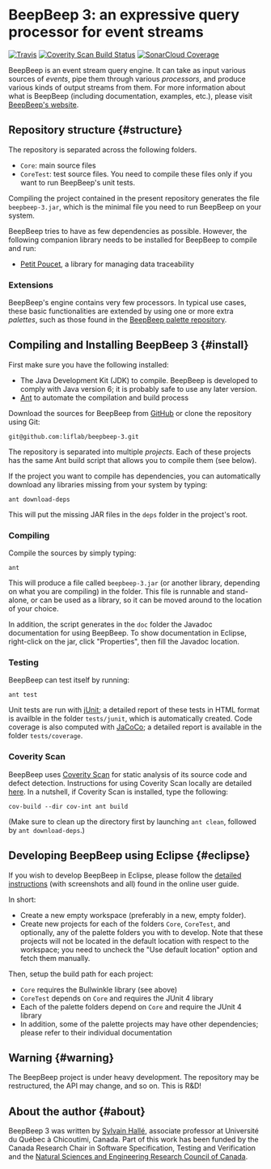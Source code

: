 BeepBeep 3: an expressive query processor for event streams
===========================================================

[![Travis](https://img.shields.io/travis/liflab/beepbeep-3.svg?style=flat-square)](https://travis-ci.org/liflab/beepbeep-3)
[![Coverity Scan Build Status](https://img.shields.io/coverity/scan/15149.svg?style=flat-square)](https://scan.coverity.com/projects/liflab-beepbeep-3)
[![SonarCloud Coverage](https://sonarcloud.io/api/badges/measure?key=liflab%3Abeepbeep-3&metric=coverage)](https://sonarcloud.io/dashboard?id=liflab%3Abeepbeep-3)

BeepBeep is an event stream query engine. It can take as input various
sources of *events*, pipe them through various *processors*, and produce
various kinds of output streams from them. For more information about
what is BeepBeep (including documentation, examples, etc.), please visit
[BeepBeep's website](http://liflab.github.io/beepbeep-3).

Repository structure                                           {#structure}
--------------------

The repository is separated across the following folders.

- `Core`: main source files
- `CoreTest`: test source files. You need to compile these files only
  if you want to run BeepBeep's unit tests.

Compiling the project contained in the present repository generates the
file `beepbeep-3.jar`, which is the minimal file you need to run BeepBeep on
your system.

BeepBeep tries to have as few dependencies as possible. However, the
following companion library needs to be installed for BeepBeep to
compile and run:

- [Petit Poucet](https://github.com/liflab/petitpoucet), a library for
  managing data traceability

### Extensions

BeepBeep's engine contains very few processors. In typical use cases,
these basic functionalities are extended by using one or more extra
*palettes*, such as those found in the
[BeepBeep palette repository](https://github.com/liflab/beepbeep-3-palettes).

Compiling and Installing BeepBeep 3                              {#install}
-----------------------------------

First make sure you have the following installed:

- The Java Development Kit (JDK) to compile. BeepBeep is developed to comply
  with Java version 6; it is probably safe to use any later version.
- [Ant](http://ant.apache.org) to automate the compilation and build process

Download the sources for BeepBeep from
[GitHub](https://github.com/liflab/beepbeep-3) or clone the
repository using Git:

    git@github.com:liflab/beepbeep-3.git

The repository is separated into multiple *projects*. Each of these
projects has the same Ant build script that allows you to compile them
(see below).

If the project you want to compile has dependencies,
 you can automatically download any libraries missing from your
system by typing:

    ant download-deps

This will put the missing JAR files in the `deps` folder in the project's
root.

### Compiling

Compile the sources by simply typing:

    ant

This will produce a file called `beepbeep-3.jar` (or another library,
depending on what you are compiling) in the folder. This file
is runnable and stand-alone, or can be used as a library, so it can be moved
around to the location of your choice.

In addition, the script generates in the `doc` folder the Javadoc
documentation for using BeepBeep. To show documentation in Eclipse,
right-click on the jar, click "Properties", then fill the Javadoc location.

### Testing

BeepBeep can test itself by running:

    ant test

Unit tests are run with [jUnit](http://junit.org); a detailed report of
these tests in HTML format is availble in the folder `tests/junit`, which
is automatically created. Code coverage is also computed with
[JaCoCo](http://www.eclemma.org/jacoco/); a detailed report is available
in the folder `tests/coverage`.

### Coverity Scan

BeepBeep uses [Coverity Scan](https://scan.coverity.com) for static analysis
of its source code and defect detection. Instructions for using Coverity Scan
locally are detailed [here](https://scan.coverity.com/download?tab=java). In
a nutshell, if Coverity Scan is installed, type the following:

    cov-build --dir cov-int ant build

(Make sure to clean up the directory first by launching `ant clean`, followed
by `ant download-deps`.)

Developing BeepBeep using Eclipse                                {#eclipse}
---------------------------------

If you wish to develop BeepBeep in Eclipse, please follow the
[detailed instructions](https://liflab.github.io/beepbeep-3/guide/building-eclipse.html)
(with screenshots and all) found in the online user guide.

In short:

- Create a new empty workspace (preferably in a new, empty folder).
- Create new projects for each of the folders `Core`,
  `CoreTest`, and optionally, any of the palette folders you with to develop.
  Note that these projects will not be located in the
  default location with respect to the workspace; you need to uncheck
  the "Use default location" option and fetch them manually.
  
Then, setup the build path for each project:

- `Core` requires the Bullwinkle library (see above)
- `CoreTest` depends on `Core` and requires the JUnit 4 library
- Each of the palette folders depend on `Core` and require the JUnit
  4 library
- In addition, some of the palette projects may have other
  dependencies; please refer to their individual documentation

Warning                                                          {#warning}
-------

The BeepBeep project is under heavy development. The repository may be
restructured, the API may change, and so on. This is R&D!

About the author                                                   {#about}
----------------

BeepBeep 3 was written by [Sylvain Hallé](http://leduotang.ca/sylvain),
associate professor at Université du Québec à Chicoutimi, Canada. Part of
this work has been funded by the Canada Research Chair in Software
Specification, Testing and Verification and the
[Natural Sciences and Engineering Research Council
of Canada](http://nserc-crsng.gc.ca).
